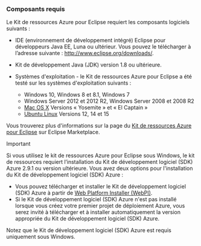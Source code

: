 ### <a name="prerequisites"></a>Composants requis
Le Kit de ressources Azure pour Eclipse requiert les composants logiciels suivants :

* IDE (environnement de développement intégré) Eclipse pour développeurs Java EE, Luna ou ultérieur. Vous pouvez le télécharger à l’adresse suivante : <http://www.eclipse.org/downloads/>.
* Kit de développement Java (JDK) version 1.8 ou ultérieure. 
* Systèmes d'exploitation - le Kit de ressources Azure pour Eclipse a été testé sur les systèmes d'exploitation suivants :
  
  * Windows 10, Windows 8 et 8.1, Windows 7
  * Windows Server 2012 et 2012 R2, Windows Server 2008 et 2008 R2
  * [Mac OS X](http://www.apple.com/osx) Versions « Yosemite » et « El Captain »
  * [Ubuntu Linux](http://www.ubuntu.com) Versions 12, 14 et 15

Vous trouverez plus d'informations sur la page du [Kit de ressources Azure pour Eclipse](http://marketplace.eclipse.org/content/azure-toolkit-eclipse) sur Eclipse Marketplace.

> [!IMPORTANT]
> Si vous utilisez le kit de ressources Azure pour Eclipse sous Windows, le kit de ressources requiert l’installation du Kit de développement logiciel (SDK) Azure 2.9.1 ou version ultérieure. Vous avez deux options pour l'installation du Kit de développement logiciel (SDK) Azure :
> 
> * Vous pouvez télécharger et installer le Kit de développement logiciel (SDK) Azure à partir de [Web Platform Installer  (WebPI)](http://go.microsoft.com/fwlink/?LinkID=252838).
> * Si le Kit de développement logiciel (SDK) Azure n'est pas installé lorsque vous créez votre premier projet de déploiement Azure, vous serez invité à télécharger et à installer automatiquement la version appropriée du Kit de développement logiciel (SDK) Azure.
> 
> Notez que le Kit de développement logiciel (SDK) Azure est requis uniquement sous Windows.
> 
> 



<!--HONumber=Nov16_HO3-->


